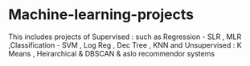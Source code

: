 # Machine-learning-projects
This includes projects of Supervised : such as Regression - SLR , MLR ,Classification - SVM , Log Reg , Dec Tree , KNN and Unsupervised : K Means , Heirarchical &amp; DBSCAN &amp; aslo recommendor systems
